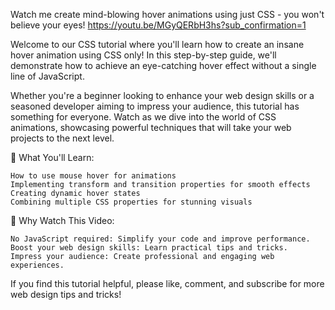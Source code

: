 Watch me create mind-blowing hover animations using just CSS - you won't believe your eyes!
https://youtu.be/MGyQERbH3hs?sub_confirmation=1



Welcome to our CSS tutorial where you'll learn how to create an insane hover animation using CSS only! In this step-by-step guide, we'll demonstrate how to achieve an eye-catching hover effect without a single line of JavaScript.

Whether you're a beginner looking to enhance your web design skills or a seasoned developer aiming to impress your audience, this tutorial has something for everyone. Watch as we dive into the world of CSS animations, showcasing powerful techniques that will take your web projects to the next level.

🔹 What You'll Learn:

    How to use mouse hover for animations
    Implementing transform and transition properties for smooth effects
    Creating dynamic hover states
    Combining multiple CSS properties for stunning visuals

🔹 Why Watch This Video:

    No JavaScript required: Simplify your code and improve performance.
    Boost your web design skills: Learn practical tips and tricks.
    Impress your audience: Create professional and engaging web experiences.
    

If you find this tutorial helpful, please like, comment, and subscribe for more web design tips and tricks!